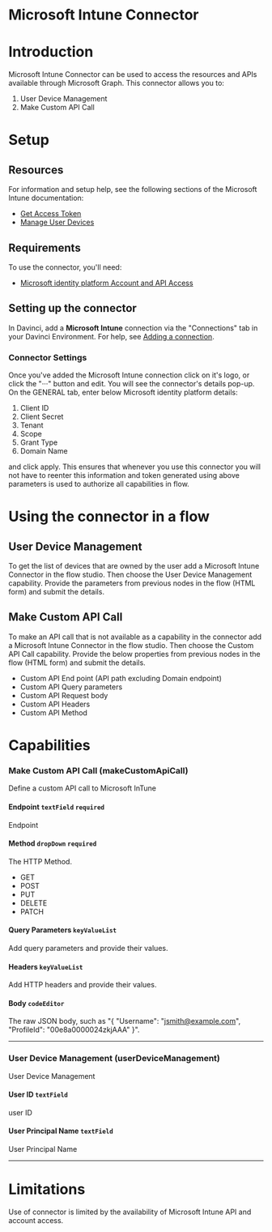 # Microsoft Intune Connector


# Introduction

Microsoft Intune Connector can be used to access the resources and APIs available through Microsoft Graph. This connector allows you to:

1. User Device Management
2. Make Custom API Call

# Setup

## Resources

For information and setup help, see the following sections of the Microsoft Intune documentation:

- [Get Access Token](https://docs.microsoft.com/en-us/graph/auth-v2-service?context=graph%2Fapi%2F1.0&view=graph-rest-1.0#4-get-an-access-token)
- [Manage User Devices](https://docs.microsoft.com/en-us/graph/api/user-list-owneddevices?view=graph-rest-1.0&tabs=http)

## Requirements

To use the connector, you'll need:

- [Microsoft identity platform Account and API Access](https://docs.microsoft.com/en-us/graph/auth-v2-service?view=graph-rest-1.0)

## Setting up the connector

In Davinci, add a **Microsoft Intune** connection via the "Connections" tab in your Davinci Environment. For help, see [Adding a connection](https://docs.google.com/document/d/1Sc9tD5tn9dl79qOWup0k3eKk5hrNVI8lZPAdm8loeiA/edit#).

### Connector Settings

Once you've added the Microsoft Intune connection click on it's logo, or click the "···" button and edit. You will see the connector's details pop-up. On the GENERAL tab, enter below Microsoft identity platform details:

1. Client ID
2. Client Secret
3. Tenant
4. Scope
5. Grant Type
6. Domain Name

and click apply. This ensures that whenever you use this connector you will not have to reenter this information and token generated using above parameters is used to authorize all capabilities in flow.

# Using the connector in a flow

## User Device Management

To get the list of devices that are owned by the user add a Microsoft Intune Connector in the flow studio. Then choose the User Device Management capability. Provide the parameters from previous nodes in the flow (HTML form) and submit the details.

## Make Custom API Call

To make an API call that is not available as a capability in the connector add a Microsoft Intune Connector in the flow studio. Then choose the Custom API Call capability. Provide the below properties from previous nodes in the flow (HTML form) and submit the details.

- Custom API End point (API path excluding Domain endpoint)
- Custom API Query parameters
- Custom API Request body
- Custom API Headers
- Custom API Method

# Capabilities

### Make Custom API Call (makeCustomApiCall)


Define a custom API call to Microsoft InTune

#### Endpoint `textField` `required`


Endpoint

#### Method `dropDown` `required`


The HTTP Method.


 - GET
 - POST
 - PUT
 - DELETE
 - PATCH

#### Query Parameters `keyValueList`


Add query parameters and provide their values.

#### Headers `keyValueList`


Add HTTP headers and provide their values.

#### Body `codeEditor`


The raw JSON body, such as "{ "Username": "jsmith@example.com", "ProfileId": "00e8a0000024zkjAAA" }".

---

### User Device Management (userDeviceManagement)


User Device Management

#### User ID `textField`


user ID

#### User Principal Name `textField`


User Principal Name

---


# Limitations

Use of connector is limited by the availability of Microsoft Intune API and account access.
